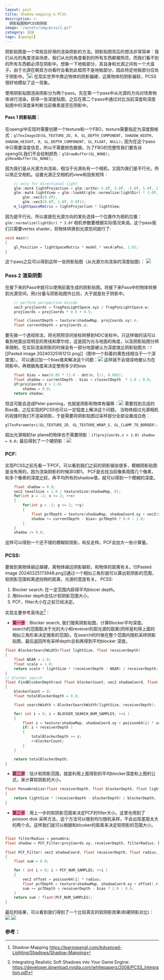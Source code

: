 ```yaml
---
layout: post
title: Shadow mapping & PCSS
description: >-
  阴影贴图和PCSS软阴影
image: '/assets/img/pcss/1.gif'
category: 渲染
tags: [opengl]
---
```


阴影贴图是一个常规且好用的渲染阴影的方法。阴影贴图背后的想法非常简单：我们从光的角度渲染场景，我们从光的角度看到的所有东西都被照亮，而我们看不到的所有东西都必须在阴影中。想象一下地板部分，其自身和光源之间有一个大盒子。由于光源在朝其方向看时会看到此框而不是地板部分，因此特定地板部分应处于阴影中。[^1]![](/assets/img/pcss/2.png)
在现实世界中靠近物体的阴影偏硬，远离物体的阴影偏软，PCSS很好地模拟了这一现象。

使用阴影贴图渲染阴影分为两个pass。先在第一个pass中从光源的方向对场景物体进行渲染，获得一张深度贴图，之后在第二个pass中通过对比当前深度和深度贴图中的深度来判断当前像素是否在阴影中。

#### Pass 1 阴影贴图：
在opengl中实现时需要创建一个texture和一个FBO，texture需要指定为深度图格式：`glTexImage2D(GL_TEXTURE_2D, 0, GL_DEPTH_COMPONENT, SHADOW_WIDTH, SHADOW_HEIGHT, 0, GL_DEPTH_COMPONENT, GL_FLOAT, NULL);`
因为在这个pass中只需要深度信息，所以不需要颜色数据，为了FBO的完整性我们要告诉opengGL我们不会绘制颜色：`glDrawBuffer(GL_NONE); glReadBuffer(GL_NONE);`

因为我们是从光源方向渲染，相当于光源处有一个相机，又因为我们是平行光，所以用正交相机。设置光源正交相机的view和投影矩阵：
```c++
	// only for directional light
	glm::mat4 lightProjection = glm::ortho(-5.0f, 5.0f, -5.0f, 5.0f, 1.0f, 7.5f);
	glm::mat4 lightView = glm::lookAt(glm::normalize(lightDir) * 3.0f,
		glm::vec3(0.0f),
		glm::vec3(0.0f, 1.0f, 0.0f));
	m_lightSpaceMatrix = lightProjection * lightView;
```
因为是平行光，所以直接在光源方向的某处选择一个位置作为相机位置：`glm::normalize(lightDir) * 3.0f`
相机参数要根据实际情况来调。这个pass我们只需要vertex shader，将物体转换到光源空间就行了:
```c++
void main() 
{ 
	gl_Position = lightSpaceMatrix * model * vec4(aPos, 1.0); 
}
```
这个pass之后可以得到这样一张阴影贴图（从光源方向渲染的深度贴图）：
			![](/assets/img/pcss/3.jpg)

### Pass 2 渲染阴影
在接下来的Pass中就可以使用前面生成的阴影贴图。将接下来Pass中的物体转换到光源空间，用z分量与阴影贴图作比较，大于就是处于阴影中。
```c++
    // perform perspective divide
    vec3 projCoords = fragPosLightSpace.xyz / fragPosLightSpace.w;
    projCoords = projCoords * 0.5 + 0.5;

    float closestDepth = texture(shadowMap, projCoords.xy).r;
    float currentDepth = projCoords.z;
```
要先做一个透视除法，将光照照空间坐标转移到NDC坐标中。只这样做的话可以看到地面出现明显的黑线和摩尔纹，这是因为光与地面的角度，以及阴影贴图分辨率限制，在实际渲染阴影的时候会有一部分地面被认为深度值比阴影贴图大：![[Pasted image 20240325161212.png]]（图中一个斜着的黄色线相当于一个深度值）。
可以通过加一个bias值来解决这个问题：![](/assets/img/pcss/4.png)
这样就不会错误地被认为在阴影中。再根据角度来决定使用多少的bias
```c++
    float bias = max(0.05 * (1.0 - dot(n, l)), 0.005);  
    float shadow = currentDepth - bias > closestDepth  ? 1.0 : 0.0;  
    if(projCoords.z > 1.0)
        shadow = 0.0;
    return shadow;
```
但这可能会造成Peter panning，也就是阴影和物体有偏移：![](/assets/img/pcss/5.png)
需要找到合适的Bias值，之后实现的PCSS也可以一定程度上解决这个问题。
当物体超过光源相机的视锥时我们不渲染阴影，于是需要将阴影贴图过采样部分全部设置成白色：
```c++
glTexParameteri(GL_TEXTURE_2D, GL_TEXTURE_WRAP_S, GL_CLAMP_TO_BORDER); glTexParameteri(GL_TEXTURE_2D, GL_TEXTURE_WRAP_T, GL_CLAMP_TO_BORDER); float borderColor[] = { 1.0f, 1.0f, 1.0f, 1.0f }; glTexParameterfv(GL_TEXTURE_2D, GL_TEXTURE_BORDER_COLOR, borderColor);
```
超出光源相机far plane的物体也不需要阴影：`if(projCoords.z > 1.0) shadow = 0.0;`
最后得到了一个硬阴影：![](/assets/img/pcss/6.jpg)

### PCF:
实现PCSS之前先看一下PCF。可以看到我们之前的阴影锯齿很多，模糊阴影贴图是没有用的，因为渲染阴影的时候非0即1。
PCF是去找当前像素周围几个像素，和多个像素的深度比较，再平均所有的shadow值，就可以得到一个模糊的深度。
```c++
    float shadow = 0.0;
    vec2 texelSize = 1.0 / textureSize(shadowMap, 0);
    for(int x = -2; x <= 2; ++x)
    {
        for(int y = -2; y <= 2; ++y)
        {
            float pcfDepth = texture(shadowMap, shadowCoord.xy + vec2(x, y) * texelSize).r; 
            shadow += currentDepth - bias> pcfDepth ? 0.0 : 1.0;        
        }    
    }
    shadow /= 9.0;
```
这样可以得到一个还不错的模糊软阴影，和反走样。PCF会加大一些计算量。

### PCSS:
要做到离物体越近越硬，离物体越远阴影越软，和物体的距离有关。![[Pasted image 20240325173948.png]]通过一个相似三角形就可以算出软阴影的范围，软阴影范围和离遮挡物的距离，光源的宽度有关。
PCSS:
 1. Blocker search: 在一定范围内获得平均blocer depth。
 2. 用blocker depth去估计软阴影范围大小。
 3. PCF，filter大小在之前已经决定。

实现主要参考英伟达[^3]：
- <mark style="background: #FF5582A6;">第一步</mark>：Blocker search, 我们搜索阴影贴图，计算Blocker平均深度。search的范围取决于光的大小和reveiver的距光源的距离(同样是利用上面的相似三角形来决定搜索的范围)。在search的时候在整个范围内随机采样阴影贴图，最后返回所有采样depth总和再得到平均blocker 深度。
```c++
float BlockerSearchWidth(float lightSize, float receiverDepth)
{
    float NEAR = 1.0;
    float scale = 1.0;
	return scale * lightSize * (receiverDepth - NEAR) / receiverDepth;
}
// blocker search
float FindBlcokerDepth(out float blockerCount, vec2 shadowCoord, float lightSize, float receiverDepth)
{
    blockerCount = 0;
    float totalBlockerDepth = 0.0;

    float searchWidth = BlockerSearchWidth(lightSize, receiverDepth);

    for( int i = 0; i < BLOCKER_SEARCH_NUM_SAMPLES; ++i )
    {
        float z = texture(shadowMap, shadowCoord.xy + poisson64[i] * searchWidth).r;
        if( z < receiverDepth )
		{
			totalBlockerDepth += z;
			++blockerCount;
		}
    }

	return totalBlockerDepth;
}
```
- <mark style="background: #FF5582A6;">第二步</mark>：估计软阴影范围，就是利用上面得到的平均blocker深度和上图的公式，来计算软阴影的大小。
```c++
float PenumbraSize(float receiverDepth, float blockerDepth, float lightSize) 
{
    return lightSize * (receiverDepth - blockerDepth) / blockerDepth;
}
```
- <mark style="background: #FF5582A6;">第三步</mark>：用上一步的软阴影范围来决定PCF的filter大小。这里也用到了poisson disk 采样方法，这个方法可以做到均匀随机采样，不会出现差距太大的两个点。这样我们就可以根据和blcoker的距离来决定软阴影的范围大小。

```c++

float filterRadius = penumbra;
float shadow = PCF_Filter(projCoords.xy, receiverDepth, filterRadius, bias);
    
float PCF_Filter( vec2 shadowCoord, float receiverDepth, float radius, float bias )
{
    float sum = 0.0;

    for ( int i = 0; i < PCF_NUM_SAMPLES; ++i )
    {
        vec2 offset = poisson64[i] * radius;
        float pcfDepth = texture(shadowMap, shadowCoord.xy + offset).r;
        sum += pcfDepth < receiverDepth - bias ? 1.0 : 0.0;
    }
    return sum / float(PCF_NUM_SAMPLES);
} 
```

最后的结果，可以看到我们得到了一个比较真实的软阴影效果(和硬阴影对比)：
			![](/assets/img/pcss/6.jpg)
	![](/assets/img/pcss/7.jpg)

### 参考：
[^1]: Shadow-Mapping https://learnopengl.com/Advanced-Lighting/Shadows/Shadow-Mapping
[^2]: Percentage-Closer Soft Shadows: https://developer.download.nvidia.com/shaderlibrary/docs/shadow_PCSS.pdf
[^3]: Integrating Realistic Soft Shadows into Your Game Engine: https://developer.download.nvidia.com/whitepapers/2008/PCSS_Integration.pdf